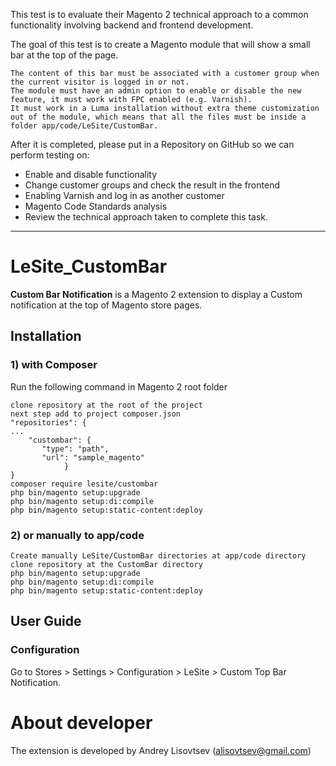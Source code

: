 This test is to evaluate their Magento 2 technical approach to a common functionality involving backend and frontend development.

The goal of this test is to create a Magento module that will show a small bar at the top of the page. 

    The content of this bar must be associated with a customer group when the current visitor is logged in or not.
    The module must have an admin option to enable or disable the new feature, it must work with FPC enabled (e.g. Varnish). 
    It must work in a Luma installation without extra theme customization out of the module, which means that all the files must be inside a folder app/code/LeSite/CustomBar.


After it is completed, please put in a Repository on GitHub so we can perform testing on:

- Enable and disable functionality
- Change customer groups and check the result in the frontend
- Enabling Varnish and log in as another customer
- Magento Code Standards analysis
- Review the technical approach taken to complete this task.




--------------------------------------------


# LeSite_CustomBar

**Custom Bar Notification** is a Magento 2 extension to display a Custom notification at the top of Magento store pages.

## Installation

### 1) with Composer

Run the following command in Magento 2 root folder

```
clone repository at the root of the project
next step add to project composer.json
"repositories": {
...
    "custombar": {
       "type": "path",
       "url": "sample_magento"
            }
}
composer require lesite/custombar
php bin/magento setup:upgrade
php bin/magento setup:di:compile
php bin/magento setup:static-content:deploy
```

### 2) or manually to app/code
```
Create manually LeSite/CustomBar directories at app/code directory
clone repository at the CustomBar directory
php bin/magento setup:upgrade
php bin/magento setup:di:compile
php bin/magento setup:static-content:deploy
```

## User Guide

### Configuration

Go to Stores > Settings > Configuration > LeSite > Custom Top Bar Notification.

# About developer

The extension is developed by Andrey Lisovtsev (alisovtsev@gmail.com)
